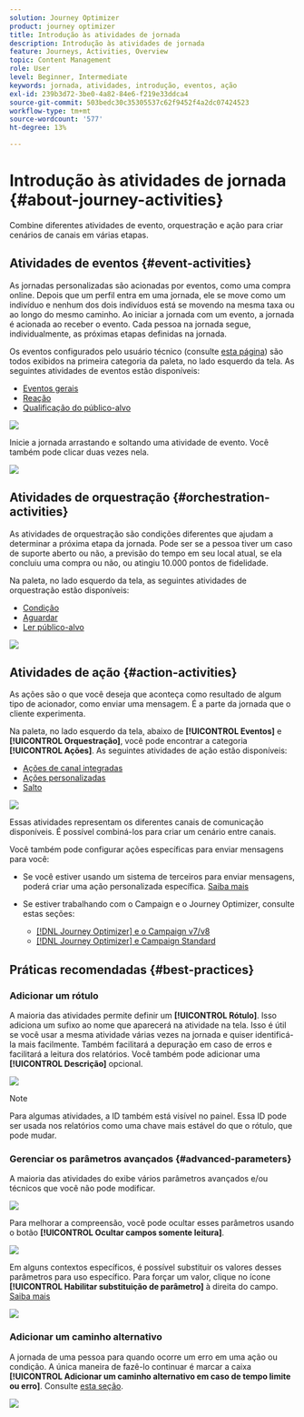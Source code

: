 ```yaml
---
solution: Journey Optimizer
product: journey optimizer
title: Introdução às atividades de jornada
description: Introdução às atividades de jornada
feature: Journeys, Activities, Overview
topic: Content Management
role: User
level: Beginner, Intermediate
keywords: jornada, atividades, introdução, eventos, ação
exl-id: 239b3d72-3be0-4a82-84e6-f219e33ddca4
source-git-commit: 503bedc30c35305537c62f9452f4a2dc07424523
workflow-type: tm+mt
source-wordcount: '577'
ht-degree: 13%

---
```


# Introdução às atividades de jornada {#about-journey-activities}

Combine diferentes atividades de evento, orquestração e ação para criar cenários de canais em várias etapas.

## Atividades de eventos {#event-activities}

As jornadas personalizadas são acionadas por eventos, como uma compra online. Depois que um perfil entra em uma jornada, ele se move como um indivíduo e nenhum dos dois indivíduos está se movendo na mesma taxa ou ao longo do mesmo caminho. Ao iniciar a jornada com um evento, a jornada é acionada ao receber o evento. Cada pessoa na jornada segue, individualmente, as próximas etapas definidas na jornada.

Os eventos configurados pelo usuário técnico (consulte [esta página](../event/about-events.md)) são todos exibidos na primeira categoria da paleta, no lado esquerdo da tela. As seguintes atividades de eventos estão disponíveis:

* [Eventos gerais](../building-journeys/general-events.md)
* [Reação](../building-journeys/reaction-events.md)
* [Qualificação do público-alvo](../building-journeys/audience-qualification-events.md)

![](assets/journey43.png)

Inicie a jornada arrastando e soltando uma atividade de evento. Você também pode clicar duas vezes nela.

![](assets/journey44.png)

## Atividades de orquestração {#orchestration-activities}

As atividades de orquestração são condições diferentes que ajudam a determinar a próxima etapa da jornada. Pode ser se a pessoa tiver um caso de suporte aberto ou não, a previsão do tempo em seu local atual, se ela concluiu uma compra ou não, ou atingiu 10.000 pontos de fidelidade.

Na paleta, no lado esquerdo da tela, as seguintes atividades de orquestração estão disponíveis:

* [Condição](../building-journeys/condition-activity.md)
* [Aguardar](../building-journeys/wait-activity.md)
* [Ler público-alvo](../building-journeys/read-audience.md)

![](assets/journey49.png)

## Atividades de ação {#action-activities}

As ações são o que você deseja que aconteça como resultado de algum tipo de acionador, como enviar uma mensagem. É a parte da jornada que o cliente experimenta.

Na paleta, no lado esquerdo da tela, abaixo de **[!UICONTROL Eventos]** e **[!UICONTROL Orquestração]**, você pode encontrar a categoria **[!UICONTROL Ações]**. As seguintes atividades de ação estão disponíveis:

* [Ações de canal integradas](../building-journeys/journeys-message.md)
* [Ações personalizadas](../building-journeys/using-custom-actions.md)
* [Salto](../building-journeys/jump.md)

![](assets/journey58.png)

Essas atividades representam os diferentes canais de comunicação disponíveis. É possível combiná-los para criar um cenário entre canais.

<!--If you have configured custom actions, they also appear here. [Learn more](../building-journeys/using-custom-actions.md)-->

Você também pode configurar ações específicas para enviar mensagens para você:

* Se você estiver usando um sistema de terceiros para enviar mensagens, poderá criar uma ação personalizada específica. [Saiba mais](../action/action.md)

* Se estiver trabalhando com o Campaign e o Journey Optimizer, consulte estas seções:

   * [[!DNL Journey Optimizer] e o Campaign v7/v8](../action/acc-action.md)
   * [[!DNL Journey Optimizer] e Campaign Standard](../action/acs-action.md)

## Práticas recomendadas {#best-practices}

### Adicionar um rótulo

A maioria das atividades permite definir um **[!UICONTROL Rótulo]**. Isso adiciona um sufixo ao nome que aparecerá na atividade na tela. Isso é útil se você usar a mesma atividade várias vezes na jornada e quiser identificá-la mais facilmente. Também facilitará a depuração em caso de erros e facilitará a leitura dos relatórios. Você também pode adicionar uma **[!UICONTROL Descrição]** opcional.

![](assets/journey-action-label.png)

>[!NOTE]
>
>Para algumas atividades, a ID também está visível no painel. Essa ID pode ser usada nos relatórios como uma chave mais estável do que o rótulo, que pode mudar.

### Gerenciar os parâmetros avançados {#advanced-parameters}

A maioria das atividades do exibe vários parâmetros avançados e/ou técnicos que você não pode modificar.

![](assets/journey-advanced-parameters.png)

Para melhorar a compreensão, você pode ocultar esses parâmetros usando o botão **[!UICONTROL Ocultar campos somente leitura]**.

![](assets/journey-hide-read-only-fields.png)

Em alguns contextos específicos, é possível substituir os valores desses parâmetros para uso específico. Para forçar um valor, clique no ícone **[!UICONTROL Habilitar substituição de parâmetro]** à direita do campo. [Saiba mais](../configuration/primary-email-addresses.md#journey-parameters)

![](assets/journey-enable-parameter-override.png)

### Adicionar um caminho alternativo

A jornada de uma pessoa para quando ocorre um erro em uma ação ou condição. A única maneira de fazê-lo continuar é marcar a caixa **[!UICONTROL Adicionar um caminho alternativo em caso de tempo limite ou erro]**. Consulte [esta seção](../building-journeys/using-the-journey-designer.md#paths).

![](assets/journey42.png)
